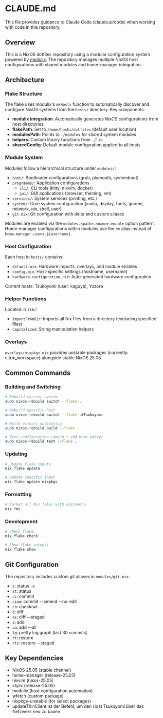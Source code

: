 # CLAUDE.md

This file provides guidance to Claude Code (claude.ai/code) when working with code in this repository.

## Overview

This is a NixOS dotfiles repository using a modular configuration system powered by [modulix](https://github.com/anders130/modulix). The repository manages multiple NixOS host configurations with shared modules and home-manager integration.

## Architecture

### Flake Structure

The flake uses modulix's `mkHosts` function to automatically discover and configure NixOS systems from the `hosts/` directory. Key components:

- **modulix integration**: Automatically generates NixOS configurations from host directories
- **flakePath**: Set to `/home/hoshi/dotfiles` (default user location)
- **modulesPath**: Points to `./modules` for shared system modules
- **helpers**: Custom library functions from `./lib`
- **sharedConfig**: Default module configuration applied to all hosts

### Module System

Modules follow a hierarchical structure under `modules/`:

- `boot/`: Bootloader configurations (grub, plymouth, systemboot)
- `programms/`: Application configurations
  - `cli/`: CLI tools (kitty, nixvim, docker)
  - `gui/`: GUI applications (browser, theming, vm)
- `services/`: System services (printing, etc.)
- `system/`: Core system configuration (audio, display, fonts, gnome, network, nix, shell, user)
- `git.nix`: Git configuration with delta and custom aliases

Modules are enabled via the `modules.<path>.<name>.enable` option pattern. Home-manager configurations within modules use the `hm` alias instead of `home-manager.users.${username}`.

### Host Configuration

Each host in `hosts/` contains:
- `default.nix`: Hardware imports, overlays, and module enables
- `config.nix`: Host-specific settings (hostname, username)
- `hardware-configuration.nix`: Auto-generated hardware configuration

Current hosts: Tsukoyomi (user: kaguya), Yozora

### Helper Functions

Located in `lib/`:
- `importFromDir`: Imports all Nix files from a directory (excluding specified files)
- `capitalized`: String manipulation helpers

### Overlays

`overlays/nixpkgs.nix` provides unstable packages (currently: citrix_workspace) alongside stable NixOS 25.05.

## Common Commands

### Building and Switching

```bash
# Rebuild current system
sudo nixos-rebuild switch --flake .

# Rebuild specific host
sudo nixos-rebuild switch --flake .#Tsukoyomi

# Build without activating
sudo nixos-rebuild build --flake .

# Test configuration (doesn't add boot entry)
sudo nixos-rebuild test --flake .
```

### Updating

```bash
# Update flake inputs
nix flake update

# Update specific input
nix flake update nixpkgs
```

### Formatting

```bash
# Format all Nix files with alejandra
nix fmt
```

### Development

```bash
# Check flake
nix flake check

# Show flake outputs
nix flake show
```

## Git Configuration

The repository includes custom git aliases in `modules/git.nix`:
- `s`: status -s
- `st`: status
- `ci`: commit
- `ciam`: commit --amend --no-edit
- `co`: checkout
- `d`: diff
- `ds`: diff --staged
- `a`: add
- `aa`: add --all
- `lg`: pretty log graph (last 30 commits)
- `rt`: restore
- `rts`: restore --staged

## Key Dependencies

- NixOS 25.05 (stable channel)
- home-manager (release-25.05)
- nixvim (nixos-25.05)
- stylix (release-25.05)
- modulix (host configuration automation)
- wfetch (custom package)
- nixpkgs-unstable (for select packages)
- updateThinClient ist der Befehl, um den Host Tsukoyomi über das Netzwerk neu zu bauen